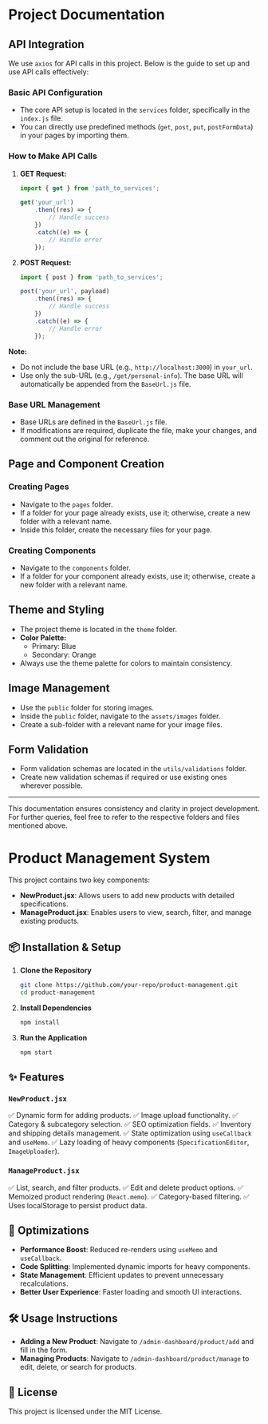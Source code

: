 # Project Documentation

## API Integration
We use `axios` for API calls in this project. Below is the guide to set up and use API calls effectively:

### Basic API Configuration
- The core API setup is located in the `services` folder, specifically in the `index.js` file.
- You can directly use predefined methods (`get`, `post`, `put`, `postFormData`) in your pages by importing them.

### How to Make API Calls
1. **GET Request:**
   ```javascript
   import { get } from 'path_to_services';
   
   get('your_url')
       .then((res) => {
           // Handle success
       })
       .catch((e) => {
           // Handle error
       });
   ```

2. **POST Request:**
   ```javascript
   import { post } from 'path_to_services';
   
   post('your_url', payload)
       .then((res) => {
           // Handle success
       })
       .catch((e) => {
           // Handle error
       });
   ```

**Note:**
- Do not include the base URL (e.g., `http://localhost:3000`) in `your_url`.
- Use only the sub-URL (e.g., `/get/personal-info`). The base URL will automatically be appended from the `BaseUrl.js` file.

### Base URL Management
- Base URLs are defined in the `BaseUrl.js` file.
- If modifications are required, duplicate the file, make your changes, and comment out the original for reference.

## Page and Component Creation

### Creating Pages
- Navigate to the `pages` folder.
- If a folder for your page already exists, use it; otherwise, create a new folder with a relevant name.
- Inside this folder, create the necessary files for your page.

### Creating Components
- Navigate to the `components` folder.
- If a folder for your component already exists, use it; otherwise, create a new folder with a relevant name.

## Theme and Styling
- The project theme is located in the `theme` folder.
- **Color Palette:**
  - Primary: Blue
  - Secondary: Orange
- Always use the theme palette for colors to maintain consistency.

## Image Management
- Use the `public` folder for storing images.
- Inside the `public` folder, navigate to the `assets/images` folder.
- Create a sub-folder with a relevant name for your image files.

## Form Validation
- Form validation schemas are located in the `utils/validations` folder.
- Create new validation schemas if required or use existing ones wherever possible.

---
This documentation ensures consistency and clarity in project development. For further queries, feel free to refer to the respective folders and files mentioned above.

# Product Management System

This project contains two key components:
- **NewProduct.jsx**: Allows users to add new products with detailed specifications.
- **ManageProduct.jsx**: Enables users to view, search, filter, and manage existing products.

## 📦 Installation & Setup

1. **Clone the Repository**
   ```sh
   git clone https://github.com/your-repo/product-management.git
   cd product-management
   ```

2. **Install Dependencies**
   ```sh
   npm install
   ```

3. **Run the Application**
   ```sh
   npm start
   ```

## ✨ Features

### `NewProduct.jsx`
✅ Dynamic form for adding products.
✅ Image upload functionality.
✅ Category & subcategory selection.
✅ SEO optimization fields.
✅ Inventory and shipping details management.
✅ State optimization using `useCallback` and `useMemo`.
✅ Lazy loading of heavy components (`SpecificationEditor`, `ImageUploader`).

### `ManageProduct.jsx`
✅ List, search, and filter products.
✅ Edit and delete product options.
✅ Memoized product rendering (`React.memo`).
✅ Category-based filtering.
✅ Uses localStorage to persist product data.

## 🚀 Optimizations
- **Performance Boost**: Reduced re-renders using `useMemo` and `useCallback`.
- **Code Splitting**: Implemented dynamic imports for heavy components.
- **State Management**: Efficient updates to prevent unnecessary recalculations.
- **Better User Experience**: Faster loading and smooth UI interactions.

## 🛠️ Usage Instructions
- **Adding a New Product**: Navigate to `/admin-dashboard/product/add` and fill in the form.
- **Managing Products**: Navigate to `/admin-dashboard/product/manage` to edit, delete, or search for products.

## 📝 License
This project is licensed under the MIT License.
